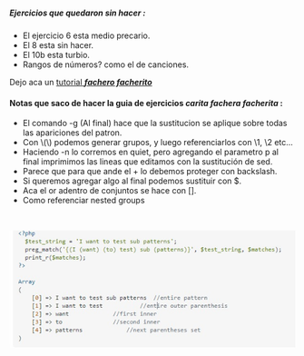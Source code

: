##### Ejercicios que quedaron sin hacer :
* El ejercicio 6 esta medio precario.
* El 8 esta sin hacer.
* El 10b esta turbio.
* Rangos de números? como el de canciones.

Dejo aca un [tutorial  ***fachero facherito***](https://www.geeksforgeeks.org/sed-command-in-linux-unix-with-examples/)
#### Notas que saco de hacer la guia de ejercicios ***carita fachera facherita*** :
* El comando -g (Al final) hace que la sustitucion se aplique sobre todas las apariciones del patron.
* Con \\(\\) podemos generar grupos, y luego referenciarlos con \\1, \\2 etc...
* Haciendo -n lo corremos en quiet, pero agregando el parametro p al final imprimimos las lineas que editamos con la sustitución de sed.
* Parece que para que ande el + lo debemos proteger con backslash.
* Si queremos agregar algo al final podemos sustituir con $.
* Aca el or adentro de conjuntos se hace con [].
* Como referenciar nested groups 

<br>

![nested grupos ](nestedGroups.jpeg)